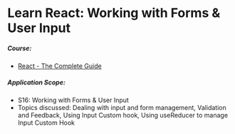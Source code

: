 # Learn React: Working with Forms & User Input

##### Course:

- [React - The Complete Guide](https://www.udemy.com/course/react-the-complete-guide-incl-redux)

##### Application Scope:

- S16: Working with Forms & User Input
- Topics discussed: Dealing with input and form management, Validation and Feedback, Using Input Custom hook, Using useReducer to manage Input Custom Hook
